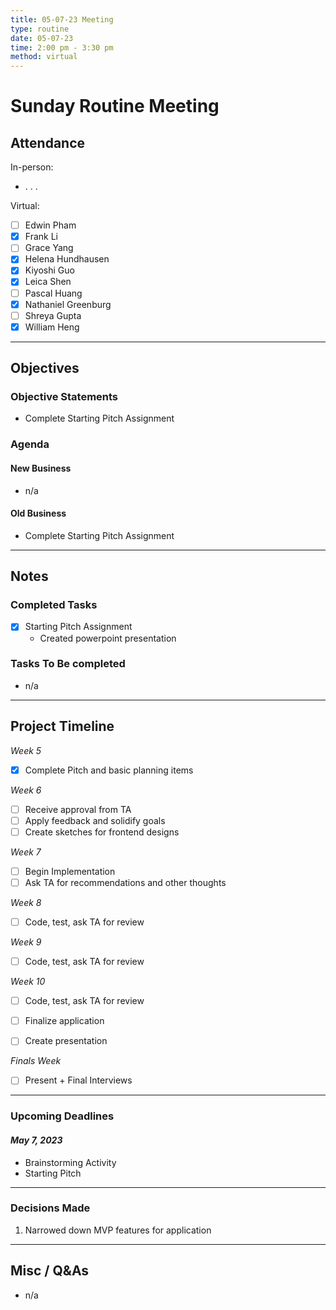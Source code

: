 ```yaml
---
title: 05-07-23 Meeting
type: routine 
date: 05-07-23
time: 2:00 pm - 3:30 pm 
method: virtual 
---
```


# Sunday Routine Meeting 

## Attendance

In-person:

- . . .  

Virtual:

- [ ] Edwin Pham 
- [X] Frank Li 
- [ ] Grace Yang 
- [X] Helena Hundhausen 
- [X] Kiyoshi Guo 
- [X] Leica Shen
- [ ] Pascal Huang 
- [X] Nathaniel Greenburg 
- [ ] Shreya Gupta 
- [X] William Heng 

--- 

## Objectives

### Objective Statements

- Complete Starting Pitch Assignment

### Agenda
#### New Business
- n/a 

#### Old Business
- Complete Starting Pitch Assignment

--- 

## Notes

### Completed Tasks
- [X] Starting Pitch Assignment 
  - Created powerpoint presentation 

### Tasks To Be completed 
- n/a 
---

## Project Timeline
*Week 5*		
- [X] Complete Pitch and basic planning items

*Week 6* 
- [ ] Receive approval from TA
- [ ] Apply feedback and solidify goals
- [ ] Create sketches for frontend designs

*Week 7*
- [ ] Begin Implementation 
- [ ] Ask TA for recommendations and other thoughts

*Week 8*
- [ ] Code, test, ask TA for review

*Week 9*
- [ ] Code, test, ask TA for review

*Week 10*
- [ ] Code, test, ask TA for review
- [ ] Finalize application
- [ ] Create presentation


*Finals Week*
- [ ] Present + Final Interviews 

---

### Upcoming Deadlines
#### *May 7, 2023*
- Brainstorming Activity
- Starting Pitch 
  
---

### Decisions Made
1. Narrowed down MVP features for application 

---

## Misc / Q&As
- n/a 